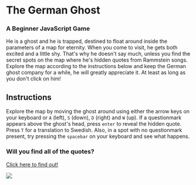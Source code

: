 # The German Ghost
### A Beginner JavaScript Game

He is a ghost and he is trapped, destined to float around inside the parameters of a map for eternity. When you come to visit, he gets both excited and a little shy. That's why he doesn't say much, unless you find the secret spots on the map where he's hidden quotes from Rammstein songs. Explore the map according to the instructions below and keep the German ghost company for a while, he will greatly appreciate it. At least as long as you don't click on him!

## Instructions

Explore the map by moving the ghost around using either the arrow keys on your keyboard or `A` (left), `S` (down), `D` (right) and `W` (up). If a questionmark appears above the ghost's head, press `enter` to reveal the hidden quote. Press `T` for a translation to Swedish. Also, in a spot with no questionmark present, try pressing the `spacebar` on your keyboard and see what happens.

### Will you find all of the quotes?

[Click here to find out!](https://sanlof.se/german-ghost/)

<img src="https://sanlof.se/german-ghost/screenshot.png">

